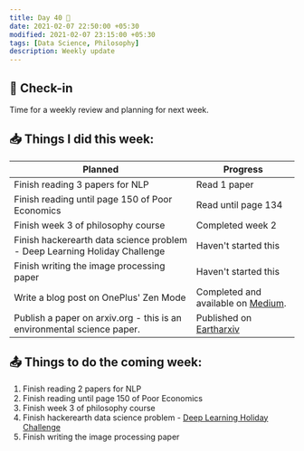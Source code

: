 ```yaml
---
title: Day 40 🥐
date: 2021-02-07 22:50:00 +05:30
modified: 2021-02-07 23:15:00 +05:30
tags: [Data Science, Philosophy]
description: Weekly update
---
```


## 📩 Check-in

Time for a weekly review and planning for next week.

## 📥 Things I did this week:

| Planned                                                                   | Progress                                                                                                                                                           |
| ------------------------------------------------------------------------- | ------------------------------------------------------------------------------------------------------------------------------------------------------------------ |
| Finish reading 3 papers for NLP                                           | Read 1 paper                                                                                                                                                       |
| Finish reading until page 150 of Poor Economics                           | Read until page 134                                                                                                                                                |
| Finish week 3 of philosophy course                                        | Completed week 2                                                                                                                                                   |
| Finish hackerearth data science problem - Deep Learning Holiday Challenge | Haven't started this                                                                                                                                               |
| Finish writing the image processing paper                                 | Haven't started this                                                                                                                                               |
| Write a blog post on OnePlus' Zen Mode                                    | Completed and available on <a href="https://medium.com/the-rising-tilde/oneplus-zen-mode-a-long-way-to-go-5b54d3fc4ca1" rel="noopner" target="_blank" >Medium</a>. |
| Publish a paper on arxiv.org - this is an environmental science paper.    | Published on <a href="https://eartharxiv.org/repository/view/2054/" targer="_blank">Eartharxiv</a>                                                                 |

## 📤 Things to do the coming week:

1. Finish reading 2 papers for NLP
2. Finish reading until page 150 of Poor Economics
3. Finish week 3 of philosophy course
4. Finish hackerearth data science problem - <a href="https://www.hackerearth.com/challenges/competitive/hackerearth-deep-learning-challenge-holidays/problems/" rel="noopener" target="_blank">Deep Learning Holiday Challenge</a>
5. Finish writing the image processing paper